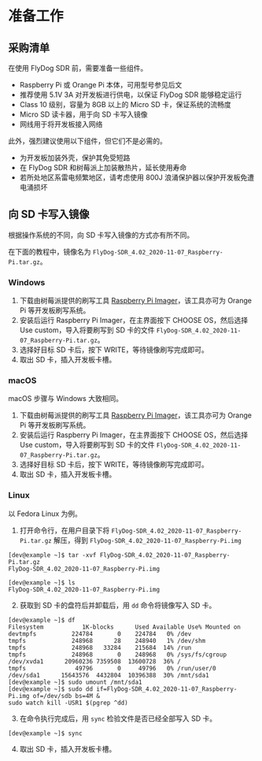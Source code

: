 # 准备工作

## 采购清单

在使用 FlyDog SDR 前，需要准备一些组件。

 - Raspberry Pi 或 Orange Pi 本体，可用型号参见后文
 - 推荐使用 5.1V 3A 对开发板进行供电，以保证 FlyDog SDR 能够稳定运行
 - Class 10 级别，容量为 8GB 以上的 Micro SD 卡，保证系统的流畅度
 - Micro SD 读卡器，用于向 SD 卡写入镜像
 - 网线用于将开发板接入网络

此外，强烈建议使用以下组件，但它们不是必需的。

 - 为开发板加装外壳，保护其免受短路
 - 在 FlyDog SDR 和树莓派上加装散热片，延长使用寿命
 - 若所处地区系雷电频繁地区，请考虑使用 800J 浪涌保护器以保护开发板免遭电涌损坏

## 向 SD 卡写入镜像

根据操作系统的不同，向 SD 卡写入镜像的方式亦有所不同。

在下面的教程中，镜像名为 `FlyDog-SDR_4.02_2020-11-07_Raspberry-Pi.tar.gz`。

### Windows

 1. 下载由树莓派提供的刷写工具 [Raspberry Pi Imager](https://mirrors.bfsu.edu.cn/raspberry-pi-os-images/imager/imager.exe)，该工具亦可为 Orange Pi 等开发板刷写系统。
 2. 安装后运行 Raspberry Pi Imager，在主界面按下 CHOOSE OS，然后选择 Use custom，导入将要刷写到 SD 卡的文件 `FlyDog-SDR_4.02_2020-11-07_Raspberry-Pi.tar.gz`。
 3. 选择好目标 SD 卡后，按下 WRITE，等待镜像刷写完成即可。
 4. 取出 SD 卡，插入开发板卡槽。

### macOS

macOS 步骤与 Windows 大致相同。

 1. 下载由树莓派提供的刷写工具 [Raspberry Pi Imager](https://mirrors.bfsu.edu.cn/raspberry-pi-os-images/imager/imager.dmg)，该工具亦可为 Orange Pi 等开发板刷写系统。
 2. 安装后运行 Raspberry Pi Imager，在主界面按下 CHOOSE OS，然后选择 Use custom，导入将要刷写到 SD 卡的文件 `FlyDog-SDR_4.02_2020-11-07_Raspberry-Pi.tar.gz`。
 3. 选择好目标 SD 卡后，按下 WRITE，等待镜像刷写完成即可。
 4. 取出 SD 卡，插入开发板卡槽。

### Linux

以 Fedora Linux 为例。

 1. 打开命令行，在用户目录下将 `FlyDog-SDR_4.02_2020-11-07_Raspberry-Pi.tar.gz` 解压，得到 `FlyDog-SDR_4.02_2020-11-07_Raspberry-Pi.img`
```
[dev@example ~]$ tar -xvf FlyDog-SDR_4.02_2020-11-07_Raspberry-Pi.tar.gz
FlyDog-SDR_4.02_2020-11-07_Raspberry-Pi.img

[dev@example ~]$ ls
FlyDog-SDR_4.02_2020-11-07_Raspberry-Pi.img
```
 2. 获取到 SD 卡的盘符后并卸载后，用 `dd` 命令将镜像写入 SD 卡。
```
[dev@example ~]$ df
Filesystem           1K-blocks      Used Available Use% Mounted on
devtmpfs          224784       0    224784   0% /dev
tmpfs             248968      28    248940   1% /dev/shm
tmpfs             248968   33284    215684  14% /run
tmpfs             248968       0    248968   0% /sys/fs/cgroup
/dev/xvda1      20960236 7359508  13600728  36% /
tmpfs              49796       0     49796   0% /run/user/0
/dev/sda1      15643576  4432804  10396388  30% /mnt/sda1
[dev@example ~]$ sudo umount /mnt/sda1
[dev@example ~]$ sudo dd if=FlyDog-SDR_4.02_2020-11-07_Raspberry-Pi.img of=/dev/sdb bs=4M &
sudo watch kill -USR1 $(pgrep ^dd)
```
 3. 在命令执行完成后，用 `sync` 检验文件是否已经全部写入 SD 卡。
```
[dev@example ~]$ sync
```
 4. 取出 SD 卡，插入开发板卡槽。